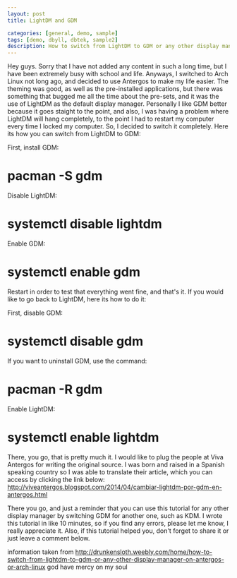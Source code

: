 ```yaml
---
layout: post
title: LightDM and GDM

categories: [general, demo, sample]
tags: [demo, dbyll, dbtek, sample2]
description: How to switch from LightDM to GDM or any other display manager on Antergos or Arch Linux.
---
```


Hey guys. Sorry that I have not added any content in such a long time, but I have been extremely busy with school and life. Anyways, I switched to Arch Linux not long ago, and decided to use Antergos to make my life easier. The theming was good, as well as the pre-installed applications, but there was something that bugged me all the time about the pre-sets, and it was the use of LightDM as the default display manager. Personally I like GDM better because it goes staight to the point, and also, I was having a problem where LightDM will hang completely, to the point I had to restart my computer every time I locked my computer. So, I decided to switch it completely. Here its how you can switch from LightDM to GDM:

First, install GDM:
# pacman -S gdm

Disable LightDM:
# systemctl disable lightdm

Enable GDM:
# systemctl enable gdm

Restart in order to test that everything went fine, and that's it. If you would like to go back to LightDM, here its how to do it:

First, disable GDM:
# systemctl disable gdm


If you want to uninstall GDM, use the command:
# pacman -R gdm

Enable LightDM:
# systemctl enable lightdm

There, you go, that is pretty much it. I would like to plug the people at Viva Antergos for writing the original source. I was born and raised in a Spanish speaking country so I was able to translate their article, which you can access by clicking the link below:
http://viveantergos.blogspot.com/2014/04/cambiar-lightdm-por-gdm-en-antergos.html

There you go, and just a reminder that you can use this tutorial for any other display manager by switching GDM for another one, such as KDM. I wrote this tutorial in like 10 minutes, so if you find any errors, please let me know, I really appreciate it. Also, if this tutorial helped you, don't forget to share it or just leave a comment below. 

information taken from http://drunkensloth.weebly.com/home/how-to-switch-from-lightdm-to-gdm-or-any-other-display-manager-on-antergos-or-arch-linux god have mercy on my soul